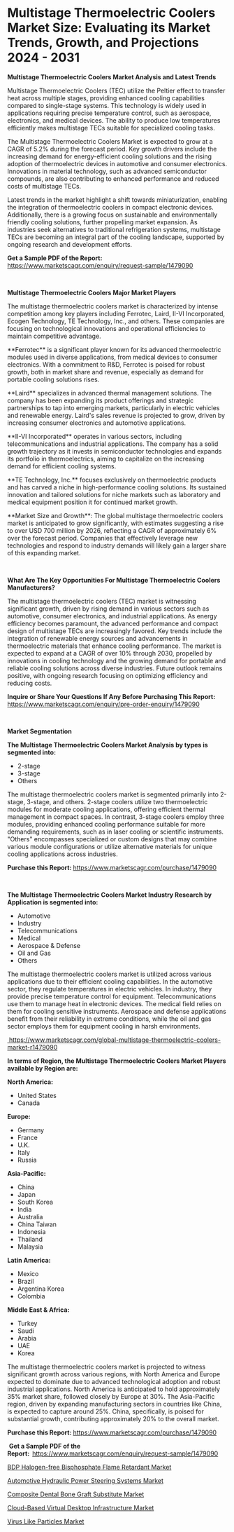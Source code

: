 <p><h1>Multistage Thermoelectric Coolers Market Size: Evaluating its Market Trends, Growth, and Projections 2024 - 2031</h1></p><p><strong>Multistage Thermoelectric Coolers Market Analysis and Latest Trends</strong></p>
<p><p>Multistage Thermoelectric Coolers (TEC) utilize the Peltier effect to transfer heat across multiple stages, providing enhanced cooling capabilities compared to single-stage systems. This technology is widely used in applications requiring precise temperature control, such as aerospace, electronics, and medical devices. The ability to produce low temperatures efficiently makes multistage TECs suitable for specialized cooling tasks.</p><p>The Multistage Thermoelectric Coolers Market is expected to grow at a CAGR of 5.2% during the forecast period. Key growth drivers include the increasing demand for energy-efficient cooling solutions and the rising adoption of thermoelectric devices in automotive and consumer electronics. Innovations in material technology, such as advanced semiconductor compounds, are also contributing to enhanced performance and reduced costs of multistage TECs.</p><p>Latest trends in the market highlight a shift towards miniaturization, enabling the integration of thermoelectric coolers in compact electronic devices. Additionally, there is a growing focus on sustainable and environmentally friendly cooling solutions, further propelling market expansion. As industries seek alternatives to traditional refrigeration systems, multistage TECs are becoming an integral part of the cooling landscape, supported by ongoing research and development efforts.</p></p>
<p><strong>Get a Sample PDF of the Report:&nbsp;</strong> <a href="https://www.marketscagr.com/enquiry/request-sample/1479090?utm_campaign=1848&utm_medium=2&utm_source=Github&utm_content=ia&utm_term=09122024&utm_id=multistage-thermoelectric-coolers">https://www.marketscagr.com/enquiry/request-sample/1479090</a></p>
<p>&nbsp;</p>
<p><strong>Multistage Thermoelectric Coolers Major Market Players</strong></p>
<p><p>The multistage thermoelectric coolers market is characterized by intense competition among key players including Ferrotec, Laird, II-VI Incorporated, Ecogen Technology, TE Technology, Inc., and others. These companies are focusing on technological innovations and operational efficiencies to maintain competitive advantage.</p><p>**Ferrotec** is a significant player known for its advanced thermoelectric modules used in diverse applications, from medical devices to consumer electronics. With a commitment to R&D, Ferrotec is poised for robust growth, both in market share and revenue, especially as demand for portable cooling solutions rises.</p><p>**Laird** specializes in advanced thermal management solutions. The company has been expanding its product offerings and strategic partnerships to tap into emerging markets, particularly in electric vehicles and renewable energy. Laird's sales revenue is projected to grow, driven by increasing consumer electronics and automotive applications.</p><p>**II-VI Incorporated** operates in various sectors, including telecommunications and industrial applications. The company has a solid growth trajectory as it invests in semiconductor technologies and expands its portfolio in thermoelectrics, aiming to capitalize on the increasing demand for efficient cooling systems.</p><p>**TE Technology, Inc.** focuses exclusively on thermoelectric products and has carved a niche in high-performance cooling solutions. Its sustained innovation and tailored solutions for niche markets such as laboratory and medical equipment position it for continued market growth.</p><p>**Market Size and Growth**: The global multistage thermoelectric coolers market is anticipated to grow significantly, with estimates suggesting a rise to over USD 700 million by 2026, reflecting a CAGR of approximately 6% over the forecast period. Companies that effectively leverage new technologies and respond to industry demands will likely gain a larger share of this expanding market.</p></p>
<p>&nbsp;</p>
<p><strong>What Are The Key Opportunities For Multistage Thermoelectric Coolers Manufacturers?</strong></p>
<p><p>The multistage thermoelectric coolers (TEC) market is witnessing significant growth, driven by rising demand in various sectors such as automotive, consumer electronics, and industrial applications. As energy efficiency becomes paramount, the advanced performance and compact design of multistage TECs are increasingly favored. Key trends include the integration of renewable energy sources and advancements in thermoelectric materials that enhance cooling performance. The market is expected to expand at a CAGR of over 10% through 2030, propelled by innovations in cooling technology and the growing demand for portable and reliable cooling solutions across diverse industries. Future outlook remains positive, with ongoing research focusing on optimizing efficiency and reducing costs.</p></p>
<p><strong>Inquire or Share Your Questions If Any Before Purchasing This Report:</strong> <a href="https://www.marketscagr.com/enquiry/pre-order-enquiry/1479090?utm_campaign=1848&utm_medium=2&utm_source=Github&utm_content=ia&utm_term=09122024&utm_id=multistage-thermoelectric-coolers">https://www.marketscagr.com/enquiry/pre-order-enquiry/1479090</a></p>
<p>&nbsp;</p>
<p><strong>Market Segmentation</strong></p>
<p><strong>The Multistage Thermoelectric Coolers Market Analysis by types is segmented into:</strong></p>
<p><ul><li>2-stage</li><li>3-stage</li><li>Others</li></ul></p>
<p><p>The multistage thermoelectric coolers market is segmented primarily into 2-stage, 3-stage, and others. 2-stage coolers utilize two thermoelectric modules for moderate cooling applications, offering efficient thermal management in compact spaces. In contrast, 3-stage coolers employ three modules, providing enhanced cooling performance suitable for more demanding requirements, such as in laser cooling or scientific instruments. "Others" encompasses specialized or custom designs that may combine various module configurations or utilize alternative materials for unique cooling applications across industries.</p></p>
<p><strong>Purchase this Report:&nbsp;</strong><a href="https://www.marketscagr.com/purchase/1479090?utm_campaign=1848&utm_medium=2&utm_source=Github&utm_content=ia&utm_term=09122024&utm_id=multistage-thermoelectric-coolers">https://www.marketscagr.com/purchase/1479090</a></p>
<p>&nbsp;</p>
<p><strong>The Multistage Thermoelectric Coolers Market Industry Research by Application is segmented into:</strong></p>
<p><ul><li>Automotive</li><li>Industry</li><li>Telecommunications</li><li>Medical</li><li>Aerospace & Defense</li><li>Oil and Gas</li><li>Others</li></ul></p>
<p><p>The multistage thermoelectric coolers market is utilized across various applications due to their efficient cooling capabilities. In the automotive sector, they regulate temperatures in electric vehicles. In industry, they provide precise temperature control for equipment. Telecommunications use them to manage heat in electronic devices. The medical field relies on them for cooling sensitive instruments. Aerospace and defense applications benefit from their reliability in extreme conditions, while the oil and gas sector employs them for equipment cooling in harsh environments.</p></p>
<p><a href="https://www.marketscagr.com/global-multistage-thermoelectric-coolers-market-r1479090?utm_campaign=1848&utm_medium=2&utm_source=Github&utm_content=ia&utm_term=09122024&utm_id=multistage-thermoelectric-coolers">&nbsp;https://www.marketscagr.com/global-multistage-thermoelectric-coolers-market-r1479090</a></p>
<p><strong>In terms of Region, the Multistage Thermoelectric Coolers Market Players available by Region are:</strong></p>
<p>
    <p> <strong> North America: </strong>
        <ul>
            <li>United States</li>
            <li>Canada</li>
        </ul>
        </p> 
    <p> <strong> Europe: </strong>
        <ul>
            <li>Germany</li>
            <li>France</li>
            <li>U.K.</li>
            <li>Italy</li>
            <li>Russia</li>
        </ul>
        </p> 
    <p> <strong> Asia-Pacific: </strong>
        <ul>
            <li>China</li>
            <li>Japan</li>
            <li>South Korea</li>
            <li>India</li>
            <li>Australia</li>
            <li>China Taiwan</li>
            <li>Indonesia</li>
            <li>Thailand</li>
            <li>Malaysia</li>
        </ul>
        </p> 
    <p> <strong> Latin America: </strong>
        <ul>
            <li>Mexico</li>
            <li>Brazil</li>
            <li>Argentina Korea</li>
            <li>Colombia</li>
        </ul>
        </p> 
    <p> <strong> Middle East & Africa: </strong>
        <ul>
            <li>Turkey</li>
            <li>Saudi</li>
            <li>Arabia</li>
            <li>UAE</li>
            <li>Korea</li>
        </ul>
    </p>
    </p>
<p><p>The multistage thermoelectric coolers market is projected to witness significant growth across various regions, with North America and Europe expected to dominate due to advanced technological adoption and robust industrial applications. North America is anticipated to hold approximately 35% market share, followed closely by Europe at 30%. The Asia-Pacific region, driven by expanding manufacturing sectors in countries like China, is expected to capture around 25%. China, specifically, is poised for substantial growth, contributing approximately 20% to the overall market.</p></p>
<p><strong>Purchase this Report: </strong><a href="https://www.marketscagr.com/purchase/1479090?utm_campaign=1848&utm_medium=2&utm_source=Github&utm_content=ia&utm_term=09122024&utm_id=multistage-thermoelectric-coolers">https://www.marketscagr.com/purchase/1479090</a></p>
<p>&nbsp;<strong>Get a Sample PDF of the Report:&nbsp;&nbsp;</strong><a href="https://www.marketscagr.com/enquiry/request-sample/1479090?utm_campaign=1848&utm_medium=2&utm_source=Github&utm_content=ia&utm_term=09122024&utm_id=multistage-thermoelectric-coolers">https://www.marketscagr.com/enquiry/request-sample/1479090</a></p>
<p><strong></strong></p>
<p><p><a href="https://github.com/marloy8/Market-Research-Report-List-6/blob/main/bdp-halogen-free-bisphosphate-flame-retardant-market.md?utm_campaign=1848&utm_medium=2&utm_source=Github&utm_content=ia&utm_term=09122024&utm_id=multistage-thermoelectric-coolers">BDP Halogen-free Bisphosphate Flame Retardant Market</a></p><p><a href="https://www.linkedin.com/pulse/global-automotive-hydraulic-power-steering-systems-market-8a62e?utm_campaign=1848&utm_medium=2&utm_source=Github&utm_content=ia&utm_term=09122024&utm_id=multistage-thermoelectric-coolers">Automotive Hydraulic Power Steering Systems Market</a></p><p><a href="https://www.linkedin.com/pulse/futur-trend-quest-sl8ue?utm_campaign=1848&utm_medium=2&utm_source=Github&utm_content=ia&utm_term=09122024&utm_id=multistage-thermoelectric-coolers">Composite Dental Bone Graft Substitute Market</a></p><p><a href="https://www.linkedin.com/pulse/examining-market-drivers-cloud-based-virtual-desktop-infrastructure-uio2f?utm_campaign=1848&utm_medium=2&utm_source=Github&utm_content=ia&utm_term=09122024&utm_id=multistage-thermoelectric-coolers">Cloud-Based Virtual Desktop Infrastructure Market</a></p><p><a href="https://www.linkedin.com/pulse/exploring-growth-potential-virus-like-particles-market-yhoxe?utm_campaign=1848&utm_medium=2&utm_source=Github&utm_content=ia&utm_term=09122024&utm_id=multistage-thermoelectric-coolers">Virus Like Particles Market</a></p></p>